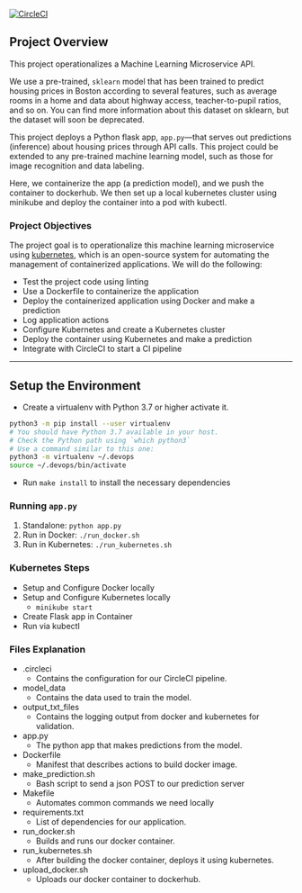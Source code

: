 [![CircleCI](https://circleci.com/gh/erickoch3/DevOps_Microservices/tree/master.svg?style=svg)](https://circleci.com/gh/erickoch3/DevOps_Microservices/tree/master)

## Project Overview

This project operationalizes a Machine Learning Microservice API. 

We use a pre-trained, `sklearn` model that has been trained to predict housing prices in Boston according to several features, such as average rooms in a home and data about highway access, teacher-to-pupil ratios, and so on. You can find more information about this dataset on sklearn, but the dataset will soon be deprecated. 

This project deploys a Python flask app, `app.py`—that serves out predictions (inference) about housing prices through API calls. This project could be extended to any pre-trained machine learning model, such as those for image recognition and data labeling.

Here, we containerize the app (a prediction model), and we push the container to dockerhub. We then set up a local kubernetes cluster using minikube and deploy the container into a pod with kubectl.

### Project Objectives

The project goal is to operationalize this machine learning microservice using [kubernetes](https://kubernetes.io/), which is an open-source system for automating the management of containerized applications. We will do the following:
* Test the project code using linting
* Use a Dockerfile to containerize the application
* Deploy the containerized application using Docker and make a prediction
* Log application actions
* Configure Kubernetes and create a Kubernetes cluster
* Deploy the container using Kubernetes and make a prediction
* Integrate with CircleCI to start a CI pipeline

---

## Setup the Environment

* Create a virtualenv with Python 3.7 or higher activate it.
```bash
python3 -m pip install --user virtualenv
# You should have Python 3.7 available in your host. 
# Check the Python path using `which python3`
# Use a command similar to this one:
python3 -m virtualenv ~/.devops
source ~/.devops/bin/activate
```
* Run `make install` to install the necessary dependencies

### Running `app.py`

1. Standalone:  `python app.py`
2. Run in Docker:  `./run_docker.sh`
3. Run in Kubernetes:  `./run_kubernetes.sh`

### Kubernetes Steps

* Setup and Configure Docker locally
* Setup and Configure Kubernetes locally
    - `minikube start`
* Create Flask app in Container
* Run via kubectl

### Files Explanation
* .circleci
    - Contains the configuration for our CircleCI pipeline.
* model_data
    - Contains the data used to train the model.
* output_txt_files
    - Contains the logging output from docker and kubernetes for validation.
* app.py
    - The python app that makes predictions from the model.
* Dockerfile
    - Manifest that describes actions to build docker image.
* make_prediction.sh
    - Bash script to send a json POST to our prediction server
* Makefile
    - Automates common commands we need locally
* requirements.txt
    - List of dependencies for our application.
* run_docker.sh
    - Builds and runs our docker container.
* run_kubernetes.sh
    - After building the docker container, deploys it using kubernetes.
* upload_docker.sh
    - Uploads our docker container to dockerhub.
